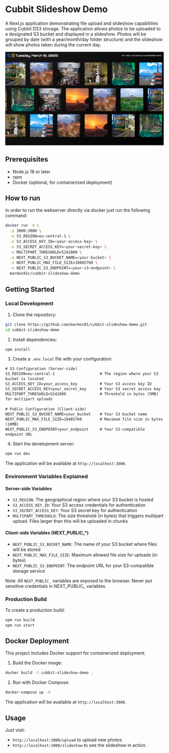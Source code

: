 # Cubbit Slideshow Demo

A Next.js application demonstrating file upload and slideshow capabilities using Cubbit DS3 storage.
The application allows photos to be uploaded to a designated S3 bucket and displayed in a slideshow. Photos will be grouped by date (with a year/month/day folder structure) and the slideshow will show photos taken during the current day.

![./assets/screenshot2.jpeg](./assets/screenshot2.png)

## Prerequisites

- Node.js 18 or later
- npm
- Docker (optional, for containerized deployment)

## How to run

In order to run the webserver directly via docker just run the following command:

```bash
docker run -d \
  -p 3000:3000 \
  -e S3_REGION=eu-central-1 \
  -e S3_ACCESS_KEY_ID=<your-access-key> \
  -e S3_SECRET_ACCESS_KEY=<your-secret-key> \
  -e MULTIPART_THRESHOLD=5242880 \
  -e NEXT_PUBLIC_S3_BUCKET_NAME=<your-bucket> \
  -e NEXT_PUBLIC_MAX_FILE_SIZE=10485760 \
  -e NEXT_PUBLIC_S3_ENDPOINT=<your-s3-endpoint> \
  marmos91c/cubbit-slideshow-demo
```

## Getting Started

### Local Development

1. Clone the repository:

```bash
git clone https://github.com/marmos91/cubbit-slideshow-demo.git
cd cubbit-slideshow-demo
```

2. Install dependencies:

```bash
npm install
```

3. Create a `.env.local` file with your configuration:

```env
# S3 Configuration (Server-side)
S3_REGION=eu-central-1                    # The region where your S3 bucket is located
S3_ACCESS_KEY_ID=your_access_key          # Your S3 access key ID
S3_SECRET_ACCESS_KEY=your_secret_key      # Your S3 secret access key
MULTIPART_THRESHOLD=5242880               # Threshold in bytes (5MB) for multipart uploads

# Public Configuration (Client-side)
NEXT_PUBLIC_S3_BUCKET_NAME=your_bucket    # Your S3 bucket name
NEXT_PUBLIC_MAX_FILE_SIZE=10485760        # Maximum file size in bytes (10MB)
NEXT_PUBLIC_S3_ENDPOINT=your_endpoint     # Your S3-compatible endpoint URL
```

4. Start the development server:

```bash
npm run dev
```

The application will be available at `http://localhost:3000`.

### Environment Variables Explained

#### Server-side Variables

- `S3_REGION`: The geographical region where your S3 bucket is hosted
- `S3_ACCESS_KEY_ID`: Your S3 access credentials for authentication
- `S3_SECRET_ACCESS_KEY`: Your S3 secret key for authentication
- `MULTIPART_THRESHOLD`: The size threshold (in bytes) that triggers multipart upload. Files larger than this will be uploaded in chunks

#### Client-side Variables (NEXT_PUBLIC_*)

- `NEXT_PUBLIC_S3_BUCKET_NAME`: The name of your S3 bucket where files will be stored
- `NEXT_PUBLIC_MAX_FILE_SIZE`: Maximum allowed file size for uploads (in bytes)
- `NEXT_PUBLIC_S3_ENDPOINT`: The endpoint URL for your S3-compatible storage service

Note: All `NEXT_PUBLIC_` variables are exposed to the browser. Never put sensitive credentials in NEXT_PUBLIC_ variables.

### Production Build

To create a production build:

```bash
npm run build
npm run start
```

## Docker Deployment

This project includes Docker support for containerized deployment.

1. Build the Docker image:

```bash
docker build -t cubbit-slideshow-demo .
```

2. Run with Docker Compose:

```bash
docker-compose up -d
```

The application will be available at `http://localhost:3000`.

## Usage

Just visit:

- `http://localhost:3000/upload` to upload new photos
- `http://localhost:3000/slideshow` to see the slideshow in action.
